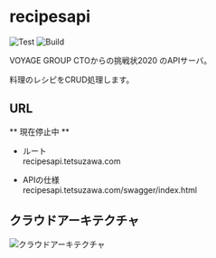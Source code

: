 # recipesapi
  
![Test](https://github.com/tetsuzawa/recipesapi/workflows/Test/badge.svg) 
![Build](https://github.com/tetsuzawa/recipesapi/workflows/Build/badge.svg)


VOYAGE GROUP CTOからの挑戦状2020 のAPIサーバ。

料理のレシピをCRUD処理します。

## URL

** 現在停止中 **

- ルート  
    recipesapi.tetsuzawa.com
    
- APIの仕様  
    recipesapi.tetsuzawa.com/swagger/index.html
    
## クラウドアーキテクチャ

![クラウドアーキテクチャ](https://user-images.githubusercontent.com/38237246/76056534-3a023380-5fba-11ea-8282-703950195303.png)
